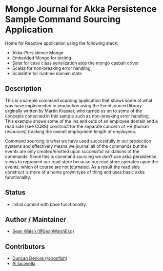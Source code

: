 # Mongo Journal for Akka Persistence Sample Command Sourcing Application

Home for Reactive application using the following stack:

- Akka-Persistence Mongo
- Embedded Mongo for testing
- Salat for case class serialization atop the mongo casbah driver
- Scalaz for non-breaking error handling
- ScalaStm for runtime domain state

## Description

This is a sample command sourcing application that shows some of what was have implemented in production using the Eventsourced library orginally written by
Martin Krasser, who turned us on to some of the concepts contained in this sample such as non-breaking error handling.  This example shows some of the ins
and outs of an employee domain and a read side (see CQRS) construct for the separate concern of HR (human resources) tracking the overall employment length
of employees.

Command sourcing is what we have used successfully in our production systems and effectively means we journal all of the commands but the events are only 
created/emitted upon successful validations of the commands.  Since this is command sourcing we don't use akka persistence views to represent our read store
because our read store operates upon the events, which of course are not journaled.  As a result the read side construct is more of a home grown type of thing
and uses basic akka functionality.

## Status

- Initial commit with base functionality.

## Author / Maintainer

- [Sean Walsh (@SeanWalshEsq)](https://github.com/sean-walsh/)

## Contributors

- [Duncan DeVore (@ironfish)](https://github.com/ddevore/)
- [Al Iacovella](https://github.com/aiacovella/)
